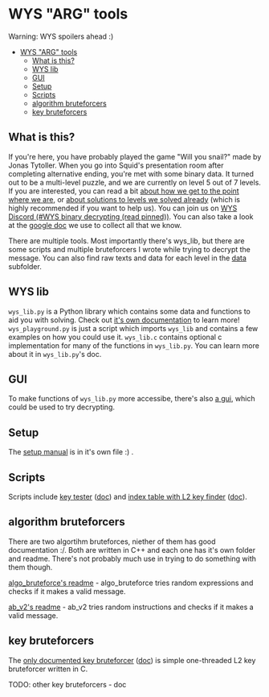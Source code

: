 # WYS "ARG" tools

Warning: WYS spoilers ahead :)

- [WYS "ARG" tools](#wys-arg-tools)
	- [What is this?](#what-is-this)
	- [WYS lib](#wys-lib)
	- [GUI](#gui)
	- [Setup](#setup)
	- [Scripts](#scripts)
	- [algorithm bruteforcers](#algorithm-bruteforcers)
	- [key bruteforcers](#key-bruteforcers)

## What is this?

If you're here, you have probably played the game "Will you snail?" made by Jonas Tytoller. When you go into Squid's presentation room after completing alternative ending, you're met with some binary data. It turned out to be a multi-level puzzle, and we are currently on level 5 out of 7 levels. If you are interested, you can read a bit [about how we get to the point where we are](history.md), or [about solutions to levels we solved already](solutions.md) (which is highly recommended if you want to help us). You can join us on [WYS Discord (\#WYS binary decrypting (read pinned))](https://discord.gg/6Kk2FUHmgf). You can also take a look at the [google doc](https://docs.google.com/document/d/1e_nOhSkTh9cchh8n5yDadvf-pnoi8CBZnHwZE0dsbcI/edit#) we use to collect all that we know.

There are multiple tools. Most importantly there's wys_lib, but there are some scripts and multiple bruteforcers I wrote while trying to decrypt the message. You can also find raw texts and data for each level in the [data](data/) subfolder.

## WYS lib

`wys_lib.py` is a Python library which contains some data and functions to aid you with solving. Check out [it's own documentation](wys_lib_py.md) to learn more! `wys_playground.py` is just a script which imports `wys_lib` and contains a few examples on how you could use it. `wys_lib.c` contains optional c implementation for many of the functions in `wys_lib.py`. You can learn more about it in `wys_lib.py`'s doc.

## GUI

To make functions of `wys_lib.py` more accessibe, there's also [a gui](gui/), which could be used to try decrypting.

## Setup

The [setup manual](setup.md) is in it's own file :) .

## Scripts

Scripts include [key tester](scripts/wys_test.py) ([doc](scripts/doc/wys_test.md)) and [index table with L2 key finder](scripts/wys_indextable.py) ([doc](scripts/doc/wys_indextable.md)).

## algorithm bruteforcers

There are two algortihm bruteforces, niether of them has good documentation :/. Both are written in C++ and each one has it's own folder and readme. There's not probably much use in trying to do something with them though.

[algo_bruteforce's readme](bruteforcers/algo_bruteforce/README.md) - algo_bruteforce tries random expressions and checks if it makes a valid message.

[ab_v2's readme](bruteforcers/ab_v2/README.md) - ab_v2 tries random instructions and checks if it makes a valid message.

## key bruteforcers

The [only documented key bruteforcer](bruteforcers/key_bruteforce/key_bruteforce.c) ([doc](bruteforcers/key_bruteforce/doc/key_bruteforce_c.md)) is simple one-threaded L2 key bruteforcer written in C.

TODO: other key bruteforcers - doc
